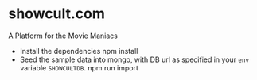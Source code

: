 #	showcult.com

A Platform for the Movie Maniacs

* Install the dependencies
	npm install
* Seed the sample data into mongo, with DB url as specified in your `env` variable `SHOWCULTDB`.
	npm run import
